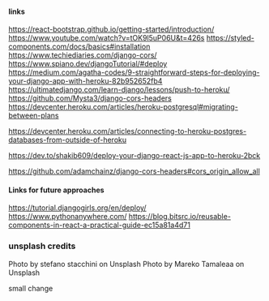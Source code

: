 #### links
https://react-bootstrap.github.io/getting-started/introduction/
https://www.youtube.com/watch?v=tOK9l5uP06U&t=426s
https://styled-components.com/docs/basics#installation
https://www.techiediaries.com/django-cors/
https://www.spiano.dev/djangoTutorial/#deploy
https://medium.com/agatha-codes/9-straightforward-steps-for-deploying-your-django-app-with-heroku-82b952652fb4
https://ultimatedjango.com/learn-django/lessons/push-to-heroku/
https://github.com/Mysta3/django-cors-headers
https://devcenter.heroku.com/articles/heroku-postgresql#migrating-between-plans

https://devcenter.heroku.com/articles/connecting-to-heroku-postgres-databases-from-outside-of-heroku

https://dev.to/shakib609/deploy-your-django-react-js-app-to-heroku-2bck

https://github.com/adamchainz/django-cors-headers#cors_origin_allow_all

#### Links for future approaches
https://tutorial.djangogirls.org/en/deploy/
https://www.pythonanywhere.com/
https://blog.bitsrc.io/reusable-components-in-react-a-practical-guide-ec15a81a4d71


### unsplash credits
Photo by stefano stacchini on Unsplash
Photo by Mareko Tamaleaa on Unsplash


small change